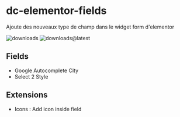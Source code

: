 # dc-elementor-fields
Ajoute des nouveaux type de champ dans le widget form d'elementor

![downloads](https://img.shields.io/github/downloads/dynamiccreative/dc-elementor-fields/total) ![downloads@latest](https://img.shields.io/github/downloads/dynamiccreative/dc-elementor-fields/latest/total)

## Fields

- Google Autocomplete City
- Select 2 Style

## Extensions

- Icons : Add icon inside field
